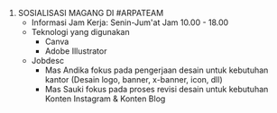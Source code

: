 1. SOSIALISASI MAGANG DI #ARPATEAM
	- Informasi Jam Kerja: Senin-Jum'at Jam 10.00 - 18.00
	- Teknologi yang digunakan
		- Canva
		- Adobe Illustrator
	- Jobdesc
		- Mas Andika fokus pada pengerjaan desain untuk kebutuhan kantor (Desain logo, banner, x-banner, icon, dll)
		- Mas Sauki fokus pada proses revisi desain untuk kebutuhan Konten Instagram & Konten Blog